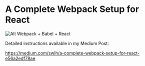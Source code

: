 # A Complete Webpack Setup for React

![Alt Webpack + Babel + React](/src/assets/webpack_babel.png)

Detailed instructions available in my Medium Post:

https://medium.com/swlh/a-complete-webpack-setup-for-react-e56a2edf78ae
